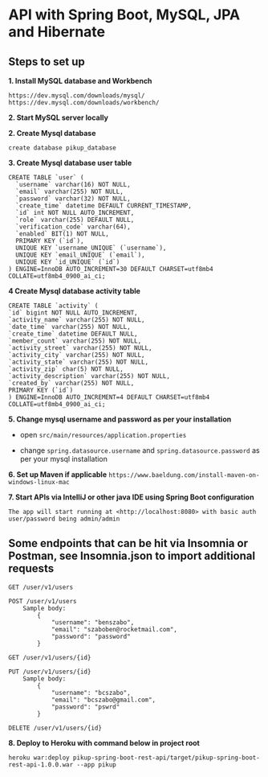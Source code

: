 # API with Spring Boot, MySQL, JPA and Hibernate 

## Steps to set up 

**1. Install MySQL database and Workbench**
```
https://dev.mysql.com/downloads/mysql/
https://dev.mysql.com/downloads/workbench/
```

**2. Start MySQL server locally**


**2. Create Mysql database**
```
create database pikup_database
```

**3. Create Mysql database user table**
```
CREATE TABLE `user` (
  `username` varchar(16) NOT NULL,
  `email` varchar(255) NOT NULL,
  `password` varchar(32) NOT NULL,
  `create_time` datetime DEFAULT CURRENT_TIMESTAMP,
  `id` int NOT NULL AUTO_INCREMENT,
  `role` varchar(255) DEFAULT NULL,
  `verification_code` varchar(64),
  `enabled` BIT(1) NOT NULL,
  PRIMARY KEY (`id`),
  UNIQUE KEY `username_UNIQUE` (`username`),
  UNIQUE KEY `email_UNIQUE` (`email`),
  UNIQUE KEY `id_UNIQUE` (`id`)
) ENGINE=InnoDB AUTO_INCREMENT=30 DEFAULT CHARSET=utf8mb4 COLLATE=utf8mb4_0900_ai_ci;

```

**4 Create Mysql database activity table**
```
CREATE TABLE `activity` (
`id` bigint NOT NULL AUTO_INCREMENT,
`activity_name` varchar(255) NOT NULL,
`date_time` varchar(255) NOT NULL,
`create_time` datetime DEFAULT NULL,
`member_count` varchar(255) NOT NULL,
`activity_street` varchar(255) NOT NULL,
`activity_city` varchar(255) NOT NULL,
`activity_state` varchar(255) NOT NULL,
`activity_zip` char(5) NOT NULL,
`activity_description` varchar(255) NOT NULL,
`created_by` varchar(255) NOT NULL,
PRIMARY KEY (`id`)
) ENGINE=InnoDB AUTO_INCREMENT=4 DEFAULT CHARSET=utf8mb4 COLLATE=utf8mb4_0900_ai_ci; 
```

**5. Change mysql username and password as per your installation**

+ open `src/main/resources/application.properties`

+ change `spring.datasource.username` and `spring.datasource.password` as per your mysql installation

**6. Set up Maven if applicable**
`https://www.baeldung.com/install-maven-on-windows-linux-mac`

**7. Start APIs via IntelliJ or other java IDE using Spring Boot configuration**
```
The app will start running at <http://localhost:8080> with basic auth user/password being admin/admin
```



## Some endpoints that can be hit via Insomnia or Postman, see Insomnia.json to import additional requests

    GET /user/v1/users
    
    POST /user/v1/users
        Sample body:
            {
	            "username": "benszabo",
	            "email": "szaboben@rocketmail.com",
	            "password": "password"
            }
    
    GET /user/v1/users/{id}
    
    PUT /user/v1/users/{id}
        Sample body:
            {
	            "username": "bcszabo",
	            "email": "bcszabo@gmail.com",
	            "password": "pswrd"
            }
    
    DELETE /user/v1/users/{id}

**8. Deploy to Heroku with command below in project root**
```
heroku war:deploy pikup-spring-boot-rest-api/target/pikup-spring-boot-rest-api-1.0.0.war --app pikup
```
